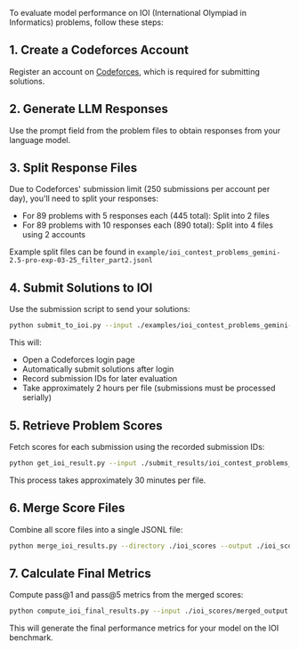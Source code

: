 To evaluate model performance on IOI (International Olympiad in Informatics) problems, follow these steps:

## 1. Create a Codeforces Account

Register an account on [Codeforces](https://codeforces.com/), which is required for submitting solutions.

## 2. Generate LLM Responses

Use the prompt field from the problem files to obtain responses from your language model.

## 3. Split Response Files

Due to Codeforces' submission limit (250 submissions per account per day), you'll need to split your responses:

- For 89 problems with 5 responses each (445 total): Split into 2 files
- For 89 problems with 10 responses each (890 total): Split into 4 files using 2 accounts

Example split files can be found in `example/ioi_contest_problems_gemini-2.5-pro-exp-03-25_filter_part2.jsonl`

## 4. Submit Solutions to IOI

Use the submission script to send your solutions:

```bash
python submit_to_ioi.py --input ./examples/ioi_contest_problems_gemini-2.5-pro-exp-03-25_filter_part2.jsonl --output ./submit_results/ioi_contest_problems_gemini-2.5-pro-exp-03-25_filter_part2_submission.jsonl
```

This will:
- Open a Codeforces login page
- Automatically submit solutions after login
- Record submission IDs for later evaluation
- Take approximately 2 hours per file (submissions must be processed serially)

## 5. Retrieve Problem Scores

Fetch scores for each submission using the recorded submission IDs:

```bash
python get_ioi_result.py --input ./submit_results/ioi_contest_problems_gemini-2.5-pro-exp-03-25_filter_part2_submission.jsonl --output ./ioi_scores/ioi_contest_problems_gemini-2.5-pro-exp-03-25_filter_part2_score.jsonl
```

This process takes approximately 30 minutes per file.

## 6. Merge Score Files

Combine all score files into a single JSONL file:

```bash
python merge_ioi_results.py --directory ./ioi_scores --output ./ioi_scores/merged_output.jsonl --pattern "*score*.jsonl"
```

## 7. Calculate Final Metrics

Compute pass@1 and pass@5 metrics from the merged scores:

```bash
python compute_ioi_final_results.py --input ./ioi_scores/merged_output.jsonl --output path/to/your/output_file.jsonl
```

This will generate the final performance metrics for your model on the IOI benchmark.


